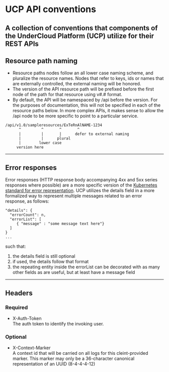 # UCP API conventions
A collection of conventions that components of the UnderCloud Platform (UCP)
utilize for their REST APIs
---
## Resource path naming
* Resource paths nodes follow an all lower case naming scheme, and pluralize
the resource names. Nodes that refer to keys, ids or names that are externally
controlled, the external naming will be honored.
* The version of the API resource path will be prefixed before the first node
of the path for that resource using v#.# format.
* By default, the API will be namespaced by /api before the version. For the
purposes of documentation, this will not be specified in each of the resource
paths below. In more complex APIs, it makes sense to allow the /api node to be
more specific to point to a particular service.
```
/api/v1.0/sampleresources/ExTeRnAlNAME-1234
      ^         ^       ^       ^
      |         |       |      defer to external naming
      |         |      plural
      |        lower case
     version here
```
---
## Error responses
Error responses (HTTP response body accompanying 4xx and 5xx series responses
where possible) are a more specific version of the
[Kubernetes standard for error representation](https://github.com/kubernetes/community/blob/master/contributors/devel/api-conventions.md#response-status-kind). 
UCP utilizes the details field in a more formalized way to represent multiple
messages related to an error response, as follows:
```...
"details": {
  "errorCount": n,
  "errorList": [
     { "message" : "some message text here"}
  ]
}
...
```
such that:
1. the details field is still optional
2. if used, the details follow that format
3. the repeating entity inside the errorList can be decorated with as many
other fields as are useful, but at least have a message field
---
## Headers
### Required

* X-Auth-Token  
The auth token to identify the invoking user.

### Optional

* X-Context-Marker  
A context id that will be carried on all logs for this cleint-provided marker.
This marker may only be a 36-character canonical representation of an UUID
(8-4-4-4-12)
